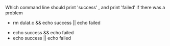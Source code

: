 Which command line should print 'success' , and print 'failed' if there was a problem

+ rm dulat.c && echo success || echo failed
* echo success && echo failed
* echo success || echo failed
